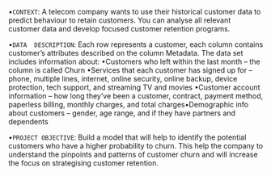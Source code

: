 
•`CONTEXT`: 
A telecom company wants to use their historical customer data to predict behaviour to retain customers. You can analyse all relevant customer data and develop focused customer retention programs.

•`DATA  DESCRIPTION`: 
Each row represents a customer, each column contains customer’s attributes described on the column Metadata. 
The data set includes information about:
    •Customers who left within the last month – the column is called Churn
    •Services  that  each  customer  has  signed  up  for  –  phone,  multiple  lines,  internet,  online  security,  online  backup,  device protection, tech support, and streaming TV and movies
    •Customer account information – how long they’ve been a customer, contract, payment method, paperless billing, monthly charges, and total charges•Demographic info about customers – gender, age range, and if they have partners and dependents

•`PROJECT OBJECTIVE`: Build a model that will help to identify the potential customers who have a higher probability to churn. This help the company to understand the pinpoints and patterns of customer churn and will increase the focus on strategising customer retention.
